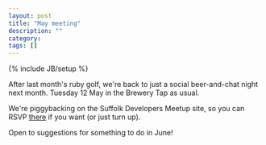 ```yaml
---
layout: post
title: "May meeting"
description: ""
category: 
tags: []
---
```

{% include JB/setup %}

After last month's ruby golf, we're back to just a social beer-and-chat night
next month. Tuesday 12 May in the Brewery Tap as usual.

We're piggybacking on the Suffolk Developers Meetup site, so you can RSVP
[there](http://www.meetup.com/Suffolk-Developers/events/222152987/) if you want
(or just turn up).

Open to suggestions for something to do in June!
